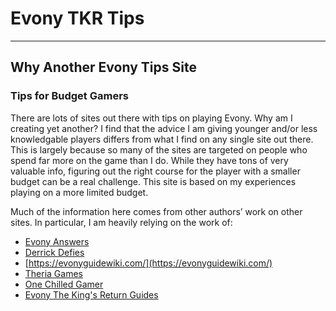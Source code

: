 # Evony TKR Tips
---
## Why Another Evony Tips Site
### Tips for Budget Gamers
There are lots of sites out there with tips on playing Evony. Why am I creating yet another? I find that the advice I am giving younger and/or less knowledgable players differs from what I find on any single site out there. This is largely because so many of the sites are targeted on people who spend far more on the game than I do. While they have tons of very valuable info, figuring out the right course for the player with a smaller budget can be a real challenge. This site is based on my experiences playing on a more limited budget.

Much of the information here comes from other authors’ work on other sites. In particular, I am heavily relying on the work of:

* [Evony Answers](https://www.evonyanswers.com/)
* [Derrick Defies](https://www.youtube.com/@DerrickDefies)
* [https://evonyguidewiki.com/](https://evonyguidewiki.com/)
* [Theria Games](https://theriagames.com/evony-wiki/)
* [One Chilled Gamer](https://onechilledgamer.com/)
* [Evony The King's Return Guides](https://www.evonytkrguide.com/)
